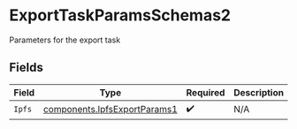 # ExportTaskParamsSchemas2

Parameters for the export task


## Fields

| Field                                                                        | Type                                                                         | Required                                                                     | Description                                                                  |
| ---------------------------------------------------------------------------- | ---------------------------------------------------------------------------- | ---------------------------------------------------------------------------- | ---------------------------------------------------------------------------- |
| `Ipfs`                                                                       | [components.IpfsExportParams1](../../models/components/ipfsexportparams1.md) | :heavy_check_mark:                                                           | N/A                                                                          |
